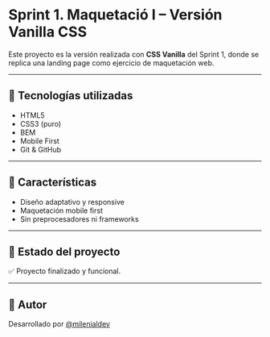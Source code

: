 # Sprint 1. Maquetació I – Versión Vanilla CSS

Este proyecto es la versión realizada con **CSS Vanilla** del Sprint 1, donde se replica una landing page como ejercicio de maquetación web.

---

## 🧰 Tecnologías utilizadas

- HTML5
- CSS3 (puro)
- BEM
- Mobile First
- Git & GitHub

---

## 📱 Características

- Diseño adaptativo y responsive
- Maquetación mobile first
- Sin preprocesadores ni frameworks

---

## 🔄 Estado del proyecto

✅ Proyecto finalizado y funcional.

---

## 👤 Autor

Desarrollado por [@milenialdev](https://github.com/milenialdev)
